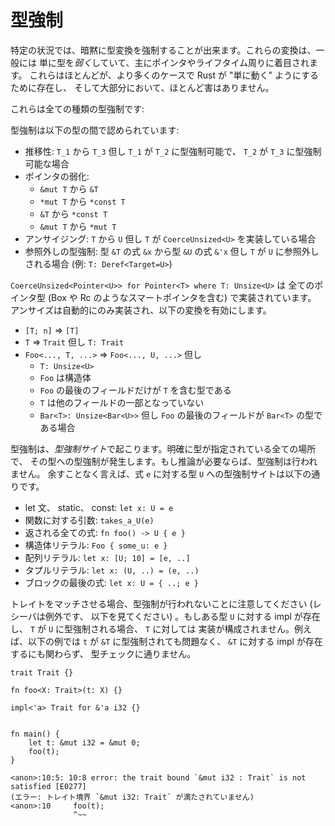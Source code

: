 <!--
# Coercions
-->

# 型強制

<!--
Types can implicitly be coerced to change in certain contexts. These changes are
generally just *weakening* of types, largely focused around pointers and
lifetimes. They mostly exist to make Rust "just work" in more cases, and are
largely harmless.
-->

特定の状況では、暗黙に型変換を強制することが出来ます。これらの変換は、一般には
単に型を*弱く*していて、主にポインタやライフタイム周りに着目されます。
これらはほとんどが、より多くのケースで Rust が "単に動く" ようにするために存在し、
そして大部分において、ほとんど害はありません。

<!--
Here's all the kinds of coercion:
-->

これらは全ての種類の型強制です:

<!--
Coercion is allowed between the following types:
-->

型強制は以下の型の間で認められています:

<!--
* Transitivity: `T_1` to `T_3` where `T_1` coerces to `T_2` and `T_2` coerces to
  `T_3`
* Pointer Weakening:
    * `&mut T` to `&T`
    * `*mut T` to `*const T`
    * `&T` to `*const T`
    * `&mut T` to `*mut T`
* Unsizing: `T` to `U` if `T` implements `CoerceUnsized<U>`
* Deref coercion: Expression `&x` of type `&T` to `&*x` of type `&U` if `T` derefs to `U` (i.e. `T: Deref<Target=U>`)
-->

* 推移性: `T_1` から `T_3` 但し `T_1` が `T_2` に型強制可能で、 `T_2` が `T_3` に型強制可能な場合
* ポインタの弱化:
    * `&mut T` から `&T`
    * `*mut T` から `*const T`
    * `&T` から `*const T`
    * `&mut T` から `*mut T`
* アンサイジング: `T` から `U` 但し `T` が `CoerceUnsized<U>` を実装している場合
* 参照外しの型強制: 型 `&T` の式 `&x` から型 `&U` の式 `&'x` 但し `T` が `U` に参照外しされる場合 (例: `T: Deref<Target=U>`)

<!--
`CoerceUnsized<Pointer<U>> for Pointer<T> where T: Unsize<U>` is implemented
for all pointer types (including smart pointers like Box and Rc). Unsize is
only implemented automatically, and enables the following transformations:
-->

`CoerceUnsized<Pointer<U>> for Pointer<T> where T: Unsize<U>` は
全てのポインタ型 (Box や Rc のようなスマートポインタを含む) で実装されています。
アンサイズは自動的にのみ実装され、以下の変換を有効にします。

<!--
* `[T; n]` => `[T]`
* `T` => `Trait` where `T: Trait`
* `Foo<..., T, ...>` => `Foo<..., U, ...>` where:
    * `T: Unsize<U>`
    * `Foo` is a struct
    * Only the last field of `Foo` has type involving `T`
    * `T` is not part of the type of any other fields
    * `Bar<T>: Unsize<Bar<U>>`, if the last field of `Foo` has type `Bar<T>`
-->

* `[T; n]` => `[T]`
* `T` => `Trait` 但し `T: Trait`
* `Foo<..., T, ...>` => `Foo<..., U, ...>` 但し
    * `T: Unsize<U>`
    * `Foo` は構造体
    * `Foo` の最後のフィールドだけが `T` を含む型である
    * `T` は他のフィールドの一部となっていない
    * `Bar<T>: Unsize<Bar<U>>` 但し `Foo` の最後のフィールドが `Bar<T>` の型である場合

<!--
Coercions occur at a *coercion site*. Any location that is explicitly typed
will cause a coercion to its type. If inference is necessary, the coercion will
not be performed. Exhaustively, the coercion sites for an expression `e` to
type `U` are:
-->

型強制は、*型強制サイト*で起こります。明確に型が指定されている全ての場所で、
その型への型強制が発生します。もし推論が必要ならば、型強制は行われません。
余すことなく言えば、式 `e` に対する型 `U` への型強制サイトは以下の通りです。

<!--
* let statements, statics, and consts: `let x: U = e`
* Arguments to functions: `takes_a_U(e)`
* Any expression that will be returned: `fn foo() -> U { e }`
* Struct literals: `Foo { some_u: e }`
* Array literals: `let x: [U; 10] = [e, ..]`
* Tuple literals: `let x: (U, ..) = (e, ..)`
* The last expression in a block: `let x: U = { ..; e }`
-->

* let 文、 static、 const: `let x: U = e`
* 関数に対する引数: `takes_a_U(e)`
* 返される全ての式: `fn foo() -> U { e }`
* 構造体リテラル: `Foo { some_u: e }`
* 配列リテラル: `let x: [U; 10] = [e, ..]`
* タプルリテラル: `let x: (U, ..) = (e, ..)`
* ブロックの最後の式: `let x: U = { ..; e }`

<!--
Note that we do not perform coercions when matching traits (except for
receivers, see below). If there is an impl for some type `U` and `T` coerces to
`U`, that does not constitute an implementation for `T`. For example, the
following will not type check, even though it is OK to coerce `t` to `&T` and
there is an impl for `&T`:
-->

トレイトをマッチさせる場合、型強制が行われないことに注意してください (レシーバは例外です、
以下を見てください) 。もしある型 `U` に対する impl が存在し、 `T` が `U` に型強制される場合、 `T` に対しては
実装が構成されません。例えば、以下の例では `t` が `&T` に型強制されても問題なく、 `&T` に対する impl が存在するにも関わらず、
型チェックに通りません。

```rust,ignore
trait Trait {}

fn foo<X: Trait>(t: X) {}

impl<'a> Trait for &'a i32 {}


fn main() {
    let t: &mut i32 = &mut 0;
    foo(t);
}
```

```text
<anon>:10:5: 10:8 error: the trait bound `&mut i32 : Trait` is not satisfied [E0277]
(エラー: トレイト境界 `&mut i32: Trait` が満たされていません)
<anon>:10     foo(t);
              ^~~
```
